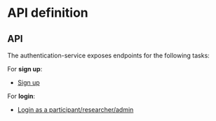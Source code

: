 # API definition

## API

The authentication-service exposes endpoints for the following tasks:

For **sign up**:

* [Sign up](./api-methods/signup.md)

For **login**:

* [Login as a participant/researcher/admin](./api-methods/login.md)

